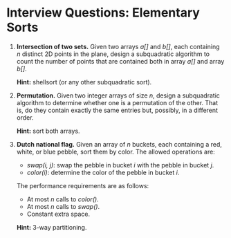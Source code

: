 # Interview Questions: Elementary Sorts

1. **Intersection of two sets.** Given two arrays _a[]_ and _b[]_, each containing _n_ distinct 2D points in the plane, design a subquadratic algorithm to count the number of points that are contained both in array _a[]_ and array _b[]_.

   **Hint:** shellsort (or any other subquadratic sort).

2. **Permutation.** Given two integer arrays of size _n_, design a subquadratic algorithm to determine whether one is a permutation of the other. That is, do they contain exactly the same entries but, possibly, in a different order.

   **Hint:** sort both arrays.

3. **Dutch national flag.** Given an array of _n_ buckets, each containing a red, white, or blue pebble, sort them by color. The allowed operations are:

   - _swap(i, j)_: swap the pebble in bucket _i_ with the pebble in bucket _j_.
   - _color(i)_: determine the color of the pebble in bucket _i_.

   The performance requirements are as follows:

   - At most _n_ calls to _color()_.
   - At most _n_ calls to _swap()_.
   - Constant extra space.

   **Hint:** 3-way partitioning.
